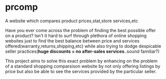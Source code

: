 # prcomp
A website which compares product prices,stat,store services,etc

Have you ever come across the problem of finding the best possible offer on a product?
Isn't it hard to surf through plethora of online shopping websites just to find the best balance between price and services offered(warranty,returns,shipping,etc) while also trying to dodge despicable seller practices(**huge discounts = no after-sales services**..sound familiar?)

This project aims to solve this exact problem by enhancing on the problem of a standard shopping comparsison website by not only offering listings by price but also be able to see the services provided by the particular seller.
